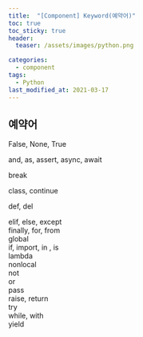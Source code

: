 ```yaml
---
title:  "[Component] Keyword(예약어)"
toc: true
toc_sticky: true
header:
  teaser: /assets/images/python.png

categories:
  - component
tags:
  - Python
last_modified_at: 2021-03-17
---
```



## 예약어  

False, None, True  

and, as, assert, async, await  

break  

class, continue  

def, del  

elif, else, except  
finally, for, from  
global  
if, import, in , is  
lambda  
nonlocal  
not  
or  
pass  
raise, return  
try  
while, with  
yield